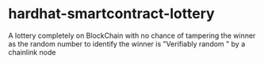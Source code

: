 # hardhat-smartcontract-lottery
A lottery completely on BlockChain with no chance of tampering the winner as the random number to identify the winner is "Verifiably random " by a chainlink node
